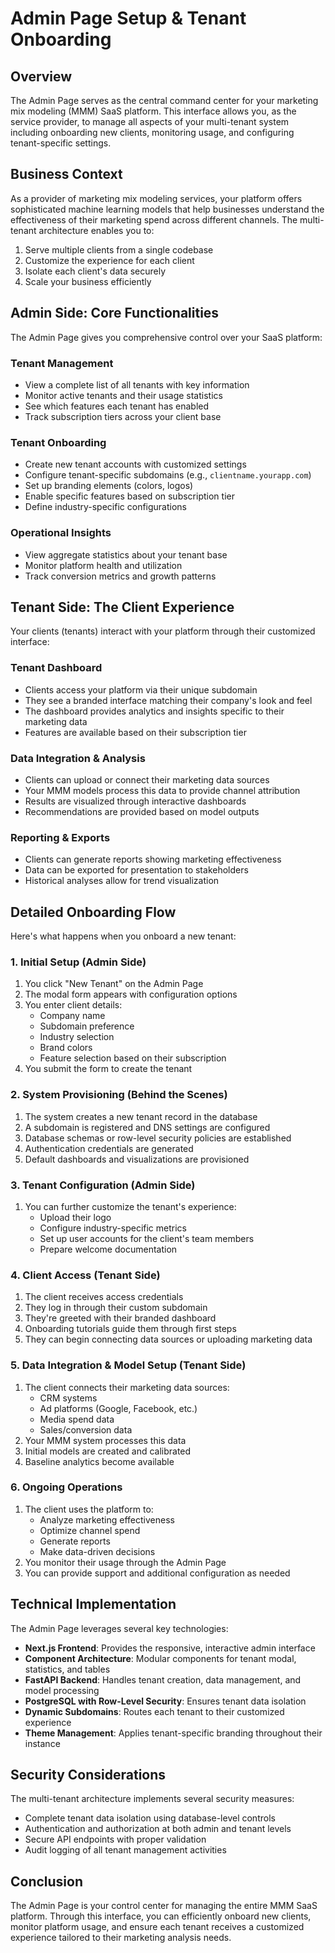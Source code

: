 # Admin Page Setup & Tenant Onboarding

## Overview

The Admin Page serves as the central command center for your marketing mix modeling (MMM) SaaS platform. This interface allows you, as the service provider, to manage all aspects of your multi-tenant system including onboarding new clients, monitoring usage, and configuring tenant-specific settings.

## Business Context

As a provider of marketing mix modeling services, your platform offers sophisticated machine learning models that help businesses understand the effectiveness of their marketing spend across different channels. The multi-tenant architecture enables you to:

1. Serve multiple clients from a single codebase
2. Customize the experience for each client
3. Isolate each client's data securely
4. Scale your business efficiently

## Admin Side: Core Functionalities

The Admin Page gives you comprehensive control over your SaaS platform:

### Tenant Management
- View a complete list of all tenants with key information
- Monitor active tenants and their usage statistics
- See which features each tenant has enabled
- Track subscription tiers across your client base

### Tenant Onboarding
- Create new tenant accounts with customized settings
- Configure tenant-specific subdomains (e.g., `clientname.yourapp.com`)
- Set up branding elements (colors, logos)
- Enable specific features based on subscription tier
- Define industry-specific configurations

### Operational Insights
- View aggregate statistics about your tenant base
- Monitor platform health and utilization
- Track conversion metrics and growth patterns

## Tenant Side: The Client Experience

Your clients (tenants) interact with your platform through their customized interface:

### Tenant Dashboard
- Clients access your platform via their unique subdomain
- They see a branded interface matching their company's look and feel
- The dashboard provides analytics and insights specific to their marketing data
- Features are available based on their subscription tier

### Data Integration & Analysis
- Clients can upload or connect their marketing data sources
- Your MMM models process this data to provide channel attribution
- Results are visualized through interactive dashboards
- Recommendations are provided based on model outputs

### Reporting & Exports
- Clients can generate reports showing marketing effectiveness
- Data can be exported for presentation to stakeholders
- Historical analyses allow for trend visualization

## Detailed Onboarding Flow

Here's what happens when you onboard a new tenant:

### 1. Initial Setup (Admin Side)
1. You click "New Tenant" on the Admin Page
2. The modal form appears with configuration options
3. You enter client details:
   - Company name
   - Subdomain preference
   - Industry selection
   - Brand colors
   - Feature selection based on their subscription
4. You submit the form to create the tenant

### 2. System Provisioning (Behind the Scenes)
1. The system creates a new tenant record in the database
2. A subdomain is registered and DNS settings are configured
3. Database schemas or row-level security policies are established
4. Authentication credentials are generated
5. Default dashboards and visualizations are provisioned

### 3. Tenant Configuration (Admin Side)
1. You can further customize the tenant's experience:
   - Upload their logo
   - Configure industry-specific metrics
   - Set up user accounts for the client's team members
   - Prepare welcome documentation

### 4. Client Access (Tenant Side)
1. The client receives access credentials
2. They log in through their custom subdomain
3. They're greeted with their branded dashboard
4. Onboarding tutorials guide them through first steps
5. They can begin connecting data sources or uploading marketing data

### 5. Data Integration & Model Setup (Tenant Side)
1. The client connects their marketing data sources:
   - CRM systems
   - Ad platforms (Google, Facebook, etc.)
   - Media spend data
   - Sales/conversion data
2. Your MMM system processes this data
3. Initial models are created and calibrated
4. Baseline analytics become available

### 6. Ongoing Operations
1. The client uses the platform to:
   - Analyze marketing effectiveness
   - Optimize channel spend
   - Generate reports
   - Make data-driven decisions
2. You monitor their usage through the Admin Page
3. You can provide support and additional configuration as needed

## Technical Implementation

The Admin Page leverages several key technologies:

- **Next.js Frontend**: Provides the responsive, interactive admin interface
- **Component Architecture**: Modular components for tenant modal, statistics, and tables
- **FastAPI Backend**: Handles tenant creation, data management, and model processing
- **PostgreSQL with Row-Level Security**: Ensures tenant data isolation
- **Dynamic Subdomains**: Routes each tenant to their customized experience
- **Theme Management**: Applies tenant-specific branding throughout their instance

## Security Considerations

The multi-tenant architecture implements several security measures:

- Complete tenant data isolation using database-level controls
- Authentication and authorization at both admin and tenant levels
- Secure API endpoints with proper validation
- Audit logging of all tenant management activities

## Conclusion

The Admin Page is your control center for managing the entire MMM SaaS platform. Through this interface, you can efficiently onboard new clients, monitor platform usage, and ensure each tenant receives a customized experience tailored to their marketing analysis needs.
